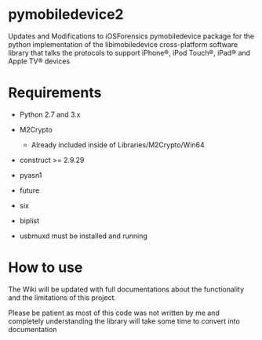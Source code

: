 # pymobiledevice2
Updates and Modifications to iOSForensics pymobiledevice package for the python implementation of the libimobiledevice cross-platform software library that talks the protocols to support iPhone®, iPod Touch®, iPad® and Apple TV® devices 

# Requirements
* Python 2.7 and 3.x

* M2Crypto
    * Already included inside of Libraries/M2Crypto/Win64

* construct >= 2.9.29

* pyasn1

* future

* six

* biplist

* usbmuxd must be installed and running

# How to use
The Wiki will be updated with full documentations about the functionality and the limitations of this project. 

Please be patient as most of this code was not written by me and completely understanding the library will take some time to convert into documentation